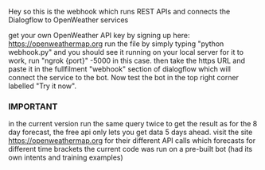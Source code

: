 Hey so this is the webhook which runs REST APIs and connects the Dialogflow to OpenWeather services

get your own OpenWeather API key by signing up here: https://openweathermap.org
run the file by simply typing "python webhook.py" and you should see it running on your local server 
for it to work, run "ngrok {port}" -5000 in this case. 
then take the https URL and paste it in the fullfilment "webhook" section of dialogflow which will connect the service to the bot.
Now test the bot in the top right corner labelled "Try it now".


### IMPORTANT ###
in the current version run the same query twice to get the result 
as for the 8 day forecast, the free api only lets you get data 5 days ahead.
visit the site https://openweathermap.org for their different API calls which forecasts for different time brackets
the current code was run on a pre-built bot (had its own intents and training examples) 
